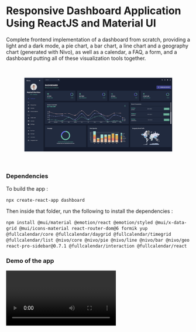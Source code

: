 # Responsive Dashboard Application Using ReactJS and Material UI

Complete frontend implementation of a dashboard from scratch, providing a light and a dark mode, a pie chart, a bar chart, a line chart and a geography chart (generated with Nivo), as well as a calendar, a FAQ, a form, and a dashboard putting all of these visualization tools together.

<br/>

<p align='center'>
<img src='./public/assets/dashboard_screenshot.png' width='80%'/>
</p>

<br/>

### Dependencies

To build the app :
```
npx create-react-app dashboard
```
Then inside that folder, run the following to install the dependencies :
```
npm install @mui/material @emotion/react @emotion/styled @mui/x-data-grid @mui/icons-material react-router-dom@6 formik yup @fullcalendar/core @fullcalendar/daygrid @fullcalendar/timegrid @fullcalendar/list @nivo/core @nivo/pie @nivo/line @nivo/bar @nivo/geo react-pro-sidebar@0.7.1 @fullcalendar/interaction @fullcalendar/react
```

### Demo of the app

<video src="https://user-images.githubusercontent.com/33026272/205732170-0a413b08-8bed-4b12-b1f8-3b74e7c7c022.mp4">
</video>


